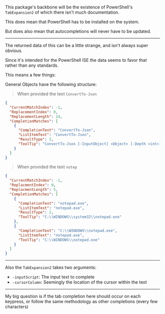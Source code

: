 This package's backbone will be the existence of PowerShell's `TabExpansion2` of which there isn't much documentation.

This does mean that PowerShell has to be installed on the system.

But does also mean that autocompletions will never have to be updated.

----

The returned data of this can be a little strange, and isn't always super obvious.

Since it's intended for the PowerShell ISE the data seems to favor that rather than any standards.

This means a few things:

General Objects have the following structure:

> When provided the text `ConvertTo-Json`

```json
{
  "CurrentMatchIndex": -1,
  "ReplacementIndex": 0,
  "ReplacementLength": 14,
  "CompletionMatches": [
    {
      "CompletionText": "ConvertTo-Json",
      "ListItemText": "ConvertTo-Json",
      "ResultType": 2,
      "ToolTip": "ConvertTo-Json [-InputObject] <Object> [-Depth <int>] [-Compress] [<CommonParameters>]\r\n"
    }
  ]
}
```

> When provided the text `notep`

```json
{
  "CurrentMatchIndex": -1,
  "ReplacmentIndex": 0,
  "ReplacmentLength": 5,
  "CompletionMatches": [
    {
      "CompletionText": "notepad.exe",
      "ListItemText": "notepad.exe",
      "ResultType": 2,
      "ToolTip": "C:\\WINDOWS\\system32\\notepad.exe"
    },
    {
      "CompletionText": "C:\\WINDOWS\\notepad.exe",
      "ListItemText": "notepad.exe",
      "ToolTip": "C:\\WINDOWS\\notepad.exe"
    }
  ]
}
```

---

Also the `TabExpansion2` takes two arguments:

  * `-inputScript`: The input text to complete
  * `-cursorColumn`: Seemingly the location of the cursor within the text

---

My big question is if the tab completion here should occur on each keypress, or follow
the same methodology as other completions (every few characters)
